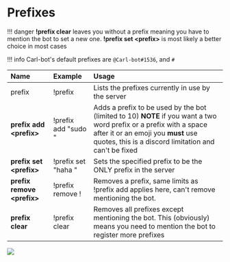 # Prefixes

!!! danger
    **!prefix clear** leaves you without a prefix meaning you have to mention the bot to set a new one. **!prefix set &lt;prefix&gt;** is most likely a better choice in most cases

!!! info
	Carl-bot's default prefixes are `@Carl-bot#1536`, and `#`

| Name | Example | Usage |
| :--- | :--- | :--- |
| prefix | !prefix | Lists the prefixes currently in use by the server |
| **prefix add &lt;prefix&gt;** | !prefix add "sudo " | Adds a prefix to be used by the bot (limited to 10) **NOTE** if you want a two word prefix or a prefix with a space after it or an emoji you **must** use quotes, this is a discord limitation and can't be fixed |
| **prefix set &lt;prefix&gt;** | !prefix set "haha " | Sets the specified prefix to be the ONLY prefix in the server |
| **prefix remove &lt;prefix&gt;** | !prefix remove ! | Removes a prefix, same limits as !prefix add applies here, can't remove mentioning the bot. |
| **prefix clear** | !prefix clear | Removes all prefixes except mentioning the bot. This (obviously) means you need to mention the bot to register more prefixes |

![](../images/prefixes.png)

